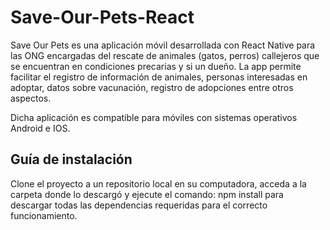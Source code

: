 # Save-Our-Pets-React

Save Our Pets es una aplicación móvil desarrollada con React Native para las ONG encargadas del rescate de animales (gatos, perros)
callejeros que se encuentran en condiciones precarias y si un dueño. La app permite facilitar el registro de información de 
animales, personas interesadas en adoptar, datos sobre vacunación, registro de adopciones entre otros aspectos.

Dicha aplicación es compatible para móviles con sistemas operativos Android e IOS.

## Guía de instalación

Clone el proyecto a un repositorio local en su computadora, acceda a la carpeta donde lo descargó y ejecute el comando:
npm install para descargar todas las dependencias requeridas para el correcto funcionamiento.